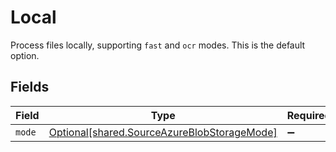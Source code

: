 # Local

Process files locally, supporting `fast` and `ocr` modes. This is the default option.


## Fields

| Field                                                                                            | Type                                                                                             | Required                                                                                         | Description                                                                                      |
| ------------------------------------------------------------------------------------------------ | ------------------------------------------------------------------------------------------------ | ------------------------------------------------------------------------------------------------ | ------------------------------------------------------------------------------------------------ |
| `mode`                                                                                           | [Optional[shared.SourceAzureBlobStorageMode]](../../models/shared/sourceazureblobstoragemode.md) | :heavy_minus_sign:                                                                               | N/A                                                                                              |